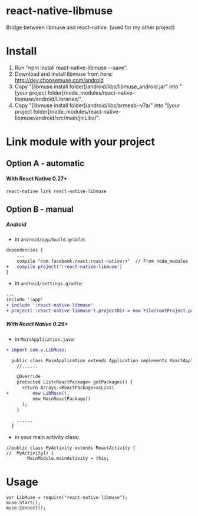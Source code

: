 # react-native-libmuse
Bridge between libmuse and react-native. (used for my other project)

# Install

1) Run "npm install react-native-libmuse --save".  
2) Download and install libmuse from here: http://dev.choosemuse.com/android  
3) Copy "[libmuse install folder]/android/libs/libmuse_android.jar" into "[your project folder]/node_modules/react-native-libmuse/android/Libraries/".  
3) Copy "[libmuse install folder]/android/libs/armeabi-v7a/" into "[your project folder]/node_modules/react-native-libmuse/android/src/main/jniLibs/".  

# Link module with your project

## Option A - automatic

#### With React Native 0.27+

```shell
react-native link react-native-libmuse
```

## Option B - manual

##### Android

- in `android/app/build.gradle`:

```diff
dependencies {
    ...
    compile "com.facebook.react:react-native:+"  // From node_modules
+   compile project(':react-native-libmuse')
}
```

- in `android/settings.gradle`:

```diff
...
include ':app'
+ include ':react-native-libmuse'
+ project(':react-native-libmuse').projectDir = new File(rootProject.projectDir, '../node_modules/react-native-libmuse/android')
```

##### With React Native 0.29+

- in `MainApplication.java`:

```diff
+ import com.v.LibMuse;

  public class MainApplication extends Application implements ReactApplication {
    //......

    @Override
    protected List<ReactPackage> getPackages() {
      return Arrays.<ReactPackage>asList(
+         new LibMuse(),
          new MainReactPackage()
      );
    }

    ......
  }
```

- in your main activity class:

```
//public class MyActivity extends ReactActivity {
//	MyActivity() {
		MainModule.mainActivity = this;
```

# Usage

```
var LibMuse = require("react-native-libmuse");
muse.Start();
muse.Connect();
```